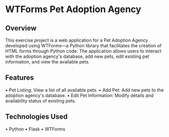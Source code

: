# WTForms Pet Adoption Agency

## Overview
This exercise project is a web application for a Pet Adoption Agency developed using WTForms—a Python library that facilitates the creation of HTML forms through Python code. The application allows users to interact with the adoption agency's database, add new pets, edit existing pet information, and view the available pets.

## Features
• Pet Listing: View a list of all available pets.
• Add Pet: Add new pets to the adoption agency's database.
• Edit Pet Information: Modify details and availability status of existing pets.

## Technologies Used
• Python
• Flask
• WTForms
